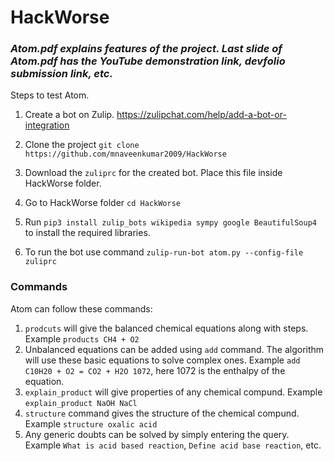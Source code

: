 # HackWorse
### _**Atom.pdf explains features of the project. Last slide of Atom.pdf has the YouTube demonstration link, devfolio submission link, etc.**_

Steps to test Atom.

1. Create a bot on Zulip. https://zulipchat.com/help/add-a-bot-or-integration
 
2. Clone the project ```git clone https://github.com/mnaveenkumar2009/HackWorse```

3. Download the ```zuliprc``` for the created bot. Place this file inside HackWorse folder.
4. Go to HackWorse folder ```cd HackWorse```
5. Run ```pip3 install zulip_bots wikipedia sympy google BeautifulSoup4``` to install the required libraries.
6. To run the bot use command ```zulip-run-bot atom.py --config-file zuliprc```

### Commands 
Atom can follow these commands:
1. ```prodcuts``` will give the balanced chemical equations along with steps. Example ```products CH4 + O2```
2. Unbalanced equations can be added using ```add``` command. The algorithm will use these basic equations to solve complex ones. Example ```add C10H20 + O2 = CO2 + H2O 1072```, here 1072 is the enthalpy of the equation.
3. ```explain_product``` will give properties of any chemical compund. Example ```explain_product NaOH NaCl```
4. ```structure``` command gives the structure of the chemical compund. Example ```structure oxalic acid```
5. Any generic doubts can be solved by simply entering the query. Example ```What is acid based reaction```, ```Define acid base reaction```, etc. 


